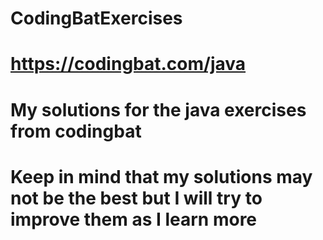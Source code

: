 # CodingBatExercises
# https://codingbat.com/java
# My solutions for the java exercises from codingbat
# Keep in mind that my solutions may not be the best but I will try to improve them as I learn more
